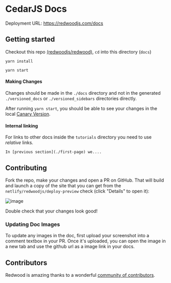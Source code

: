 # CedarJS Docs

Deployment URL: https://redwoodjs.com/docs

## Getting started

Checkout this repo [(redwoodjs/redwood)](https://github.com/redwoodjs/redwood), `cd` into this directory (`docs`)

```
yarn install

yarn start
```

#### Making Changes

Changes should be made in the `./docs` directory and not in the generated `./versioned_docs` or `./versioned_sidebars` directories directly.

After running `yarn start`, you should be able to see your changes in the local [Canary Version](http://localhost:3000/docs/canary/index).

#### Internal linking

For links to other docs inside the `tutorials` directory you need to use _relative_ links.

```
In [previous section](./first-page) we....
```

## Contributing

Fork the repo, make your changes and open a PR on GitHub. That will build and launch a copy of the site that you can get from the `netlify/redwoodjs/deploy-preview` check (click "Details" to open it):

![image](https://user-images.githubusercontent.com/300/76569613-c4421000-6470-11ea-8223-eb98504e6994.png)

Double check that your changes look good!

### Updating Doc Images

To update any images in the doc, first upload your screenshot into a comment textbox in your PR. Once it's uploaded, you can open the image in a new tab and use the github url as a image link in your docs.

## Contributors

Redwood is amazing thanks to a wonderful [community of contributors](https://github.com/redwoodjs/redwood/blob/main/README.md#contributors).
